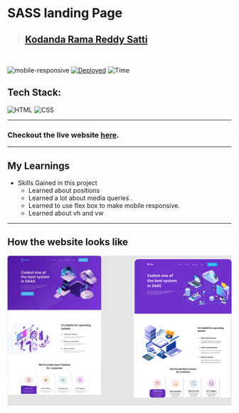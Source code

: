 # SASS landing Page

> ## [Kodanda Rama Reddy Satti](https://portfolio-sable-eta-55.vercel.app/)

<br/>

![mobile-responsive](https://img.shields.io/badge/Mobile%20Responsive-Yes-green)
[![Deployed](https://img.shields.io/badge/Deployed-Yes-green)](#)
![Time](https://img.shields.io/badge/Time%20Taken-3hrs-green)

## Tech Stack:

![HTML](https://img.shields.io/badge/html-3670A0?style=for-the-badge&logo=html5&logoColor=white)
![CSS](https://img.shields.io/badge/CSS-%234ea94b.svg?style=for-the-badge&logo=css3&logoColor=white)

---

### Checkout the live website [here](https://js-full-stack-jgzeg9f7k-kodandareddy.vercel.app/).

---

## My Learnings

-   Skills Gained in this project
    -   Learned about positions 
    -   Learned a lot about media queries .
    -   Learned to use flex box to make mobile responsive. 
    -   Learned about vh and vw

---

## How the website looks like

![Desktop](./assets/SAAS%20landing%20page.png)